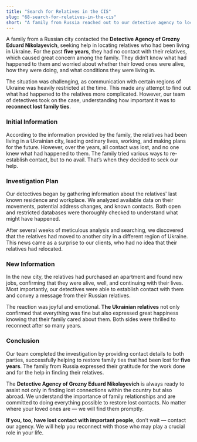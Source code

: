 ```yaml
---
title: "Search for Relatives in the CIS"
slug: "68-search-for-relatives-in-the-cis"
short: "A family from Russia reached out to our detective agency to locate relatives in Ukraine with whom they lost contact more than five years ago. As a result of the investigation, the relatives were found in another city, where they had settled and were living well…"
---
```


A family from a Russian city contacted the **Detective Agency of Grozny Eduard Nikolayevich**, seeking help in locating relatives who had been living in Ukraine. For the past **five years**, they had no contact with their relatives, which caused great concern among the family. They didn’t know what had happened to them and worried about whether their loved ones were alive, how they were doing, and what conditions they were living in.

The situation was challenging, as communication with certain regions of Ukraine was heavily restricted at the time. This made any attempt to find out what had happened to the relatives more complicated. However, our team of detectives took on the case, understanding how important it was to **reconnect lost family ties**.

### Initial Information

According to the information provided by the family, the relatives had been living in a Ukrainian city, leading ordinary lives, working, and making plans for the future. However, over the years, all contact was lost, and no one knew what had happened to them. The family tried various ways to re-establish contact, but to no avail. That’s when they decided to seek our help.

### Investigation Plan

Our detectives began by gathering information about the relatives' last known residence and workplace. We analyzed available data on their movements, potential address changes, and known contacts. Both open and restricted databases were thoroughly checked to understand what might have happened.

After several weeks of meticulous analysis and searching, we discovered that the relatives had moved to another city in a different region of Ukraine. This news came as a surprise to our clients, who had no idea that their relatives had relocated.

### New Information

In the new city, the relatives had purchased an apartment and found new jobs, confirming that they were alive, well, and continuing with their lives. Most importantly, our detectives were able to establish contact with them and convey a message from their Russian relatives.

The reaction was joyful and emotional. **The Ukrainian relatives** not only confirmed that everything was fine but also expressed great happiness knowing that their family cared about them. Both sides were thrilled to reconnect after so many years.

### Conclusion

Our team completed the investigation by providing contact details to both parties, successfully helping to restore family ties that had been lost for **five years**. The family from Russia expressed their gratitude for the work done and for the help in finding their relatives.

The **Detective Agency of Grozny Eduard Nikolayevich** is always ready to assist not only in finding lost connections within the country but also abroad. We understand the importance of family relationships and are committed to doing everything possible to restore lost contacts. No matter where your loved ones are — we will find them promptly.

**If you, too, have lost contact with important people**, don’t wait — contact our agency. We will help you reconnect with those who may play a crucial role in your life.
